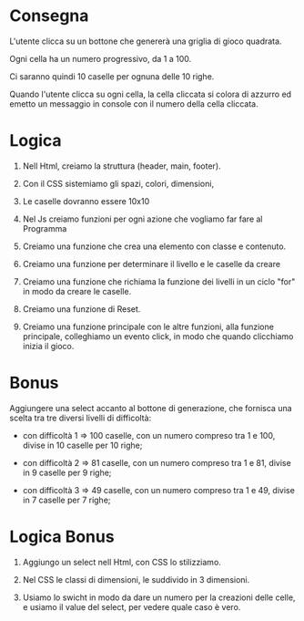 # Consegna

L'utente clicca su un bottone che genererà una griglia di gioco quadrata.

Ogni cella ha un numero progressivo, da 1 a 100.

Ci saranno quindi 10 caselle per ognuna delle 10 righe.

Quando l'utente clicca su ogni cella, la cella cliccata si colora di azzurro ed emetto un messaggio in console con il numero della cella cliccata.

# Logica

1. Nell Html, creiamo la struttura (header, main, footer).

2. Con il CSS sistemiamo gli spazi, colori, dimensioni,

3. Le caselle dovranno essere 10x10 

4. Nel Js creiamo funzioni per ogni azione che vogliamo far fare al Programma

5. Creiamo una funzione che crea una elemento con classe e contenuto.

6. Creiamo una funzione per determinare il livello e le caselle da creare

7. Creiamo una funzione che richiama la funzione dei livelli in un ciclo "for" in modo da creare le caselle.

8. Creiamo una funzione di Reset.

9. Creiamo una funzione principale con le altre funzioni, alla funzione principale, colleghiamo un evento click, in modo che quando clicchiamo inizia il gioco.

# Bonus
Aggiungere una select accanto al bottone di generazione, che fornisca una scelta tra tre diversi livelli di difficoltà:

- con difficoltà 1 => 100 caselle, con un numero compreso tra 1 e 100, divise in 10 caselle per 10 righe;

- con difficoltà 2 => 81 caselle, con un numero compreso tra 1 e 81, divise in 9 caselle per 9 righe;

- con difficoltà 3 => 49 caselle, con un numero compreso tra 1 e 49, divise in 7 caselle per 7 righe;

# Logica Bonus

1. Aggiungo un select nell Html, con CSS lo stilizziamo.

2. Nel CSS le classi di dimensioni, le suddivido in 3 dimensioni. 

3. Usiamo lo swicht in modo da dare un numero per la creazioni delle celle, e usiamo il value del select, per vedere quale caso è vero.

